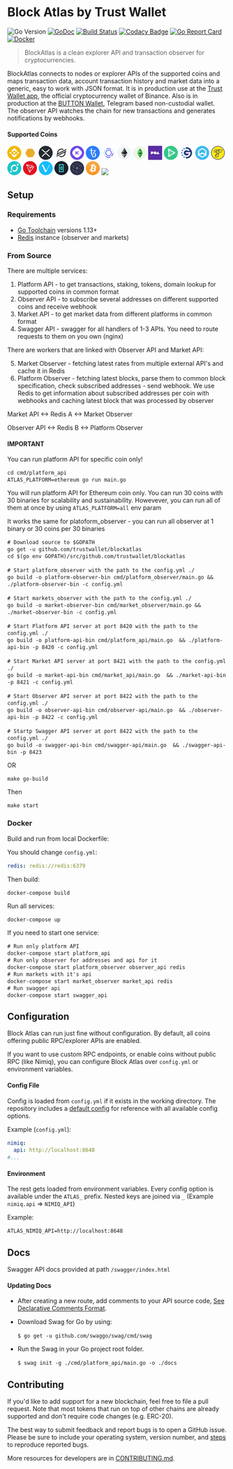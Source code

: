 # Block Atlas by Trust Wallet

![Go Version](https://img.shields.io/github/go-mod/go-version/TrustWallet/blockatlas)
[![GoDoc](https://godoc.org/github.com/TrustWallet/blockatlas?status.svg)](https://godoc.org/github.com/TrustWallet/blockatlas) 
[![Build Status](https://dev.azure.com/TrustWallet/Trust%20BlockAtlas/_apis/build/status/TrustWallet.blockatlas?branchName=master)](https://dev.azure.com/TrustWallet/Trust%20BlockAtlas/_build/latest?definitionId=27&branchName=master)
[![Codacy Badge](https://api.codacy.com/project/badge/Grade/43834b0c94ad4f6088629aa3e3bb5e94)](https://www.codacy.com/app/TrustWallet/blockatlas?utm_source=github.com&amp;utm_medium=referral&amp;utm_content=TrustWallet/blockatlas&amp;utm_campaign=Badge_Grade)
[![Go Report Card](https://goreportcard.com/badge/trustwallet/blockatlas)](https://goreportcard.com/report/TrustWallet/blockatlas)
[![Docker](https://img.shields.io/docker/cloud/build/trustwallet/blockatlas.svg)](https://hub.docker.com/r/trustwallet/blockatlas)

> BlockAtlas is a clean explorer API and transaction observer for cryptocurrencies.

BlockAtlas connects to nodes or explorer APIs of the supported coins and maps transaction data,
account transaction history and market data into a generic, easy to work with JSON format.
It is in production use at the [Trust Wallet app](https://trustwallet.com/), 
the official cryptocurrency wallet of Binance. Also is in production at the [BUTTON Wallet](https://buttonwallet.com), Telegram based non-custodial wallet.
The observer API watches the chain for new transactions and generates notifications by webhooks.

#### Supported Coins

<a href="https://binance.com" target="_blank"><img src="https://raw.githubusercontent.com/TrustWallet/tokens/master/coins/714.png" width="32" /></a>
<a href="https://nimiq.com" target="_blank"><img src="https://raw.githubusercontent.com/TrustWallet/tokens/master/coins/242.png" width="32" /></a>
<a href="https://ripple.com" target="_blank"><img src="https://raw.githubusercontent.com/TrustWallet/tokens/master/coins/144.png" width="32" /></a>
<a href="https://stellar.org" target="_blank"><img src="https://raw.githubusercontent.com/TrustWallet/tokens/master/coins/148.png" width="32" /></a>
<a href="https://kin.org" target="_blank"><img src="https://raw.githubusercontent.com/TrustWallet/tokens/master/coins/2017.png" width="32" /></a>
<a href="https://tezos.com" target="_blank"><img src="https://raw.githubusercontent.com/TrustWallet/tokens/master/coins/1729.png" width="32" /></a>
<a href="https://aion.network" target="_blank"><img src="https://raw.githubusercontent.com/TrustWallet/tokens/master/coins/425.png" width="32" /></a>
<a href="https://ethereum.org" target="_blank"><img src="https://raw.githubusercontent.com/TrustWallet/tokens/master/coins/60.png" width="32" /></a>
<a href="https://ethereumclassic.github.io" target="_blank"><img src="https://raw.githubusercontent.com/TrustWallet/tokens/master/coins/61.png" width="32" /></a>
<a href="https://poa.network" target="_blank"><img src="https://raw.githubusercontent.com/TrustWallet/tokens/master/coins/178.png" width="32" /></a>
<a href="https://callisto.network" target="_blank"><img src="https://raw.githubusercontent.com/TrustWallet/tokens/master/coins/820.png" width="32" /></a>
<a href="https://gochain.io" target="_blank"><img src="https://raw.githubusercontent.com/TrustWallet/tokens/master/coins/6060.png" width="32" /></a>
<a href="https://wanchain.org" target="_blank"><img src="https://raw.githubusercontent.com/TrustWallet/tokens/master/coins/5718350.png" width="32" /></a>
<a href="https://thundercore.com" target="_blank"><img src="https://raw.githubusercontent.com/TrustWallet/tokens/master/coins/1001.png" width="32" /></a>
<a href="https://icon.foundation" target="_blank"><img src="https://raw.githubusercontent.com/TrustWallet/tokens/master/coins/74.png" width="32" /></a>
<a href="https://tron.network" target="_blank"><img src="https://raw.githubusercontent.com/TrustWallet/tokens/master/coins/195.png" width="32" /></a>
<a href="https://vechain.org/" target="_blank"><img src="https://raw.githubusercontent.com/TrustWallet/tokens/master/coins/818.png" width="32" /></a>
<a href="https://www.thetatoken.org/" target="_blank"><img src="https://raw.githubusercontent.com/TrustWallet/tokens/master/coins/500.png" width="32" /></a>
<a href="https://cosmos.network/" target="_blank"><img src="https://raw.githubusercontent.com/TrustWallet/tokens/master/coins/118.png" width="32" /></a>
<a href="https://bitcoin.org/" target="_blank"><img src="https://raw.githubusercontent.com/TrustWallet/tokens/master/coins/0.png" width="32" /></a>
<a href="https://harmony.one/" target="_blank"><img src="https://raw.githubusercontent.com/trustwallet/assets/master/blockchains/harmony/info/logo.png" width="32" /></a>

## Setup

### Requirements

 * [Go Toolchain](https://golang.org/doc/install) versions 1.13+
 * [Redis](https://redis.io/topics/quickstart) instance (observer and markets)

### From Source

There are multiple services:

1. Platform API - to get transactions, staking, tokens, domain lookup for supported coins in common format
2. Observer API - to subscribe several addresses on different supported coins and receive webhook
3. Market API - to get market data from different platforms in common format
4. Swagger API - swagger for all handlers of 1-3 APIs. You need to route requests to them on you own (nginx)

There are workers that are linked with Observer API and Market API:

5. Market Observer - fetching latest rates from multiple external API's and cache it in Redis
6. Platform Observer - fetching latest blocks, parse them to common block specification, check subscribed addresses - send webhook. We use Redis to get information about subscribed addresses per coin with webhooks and caching latest block that was processed by observer
 
Market API <-> Redis A <-> Market Observer

Observer API <-> Redis B <-> Platform Observer

#### IMPORTANT

You can run platform API for specific coin only!
```shell
cd cmd/platform_api
ATLAS_PLATFORM=ethereum go run main.go
```
You will run platform API for Ethereum coin only. You can run 30 coins with 30 binaries for scalability and sustainability. Howevever, you can run all of them at once by using ```ATLAS_PLATFORM=all``` env param

It works the same for platoform_observer - you can run all observer at 1 binary or 30 coins per 30 binaries

```shell
# Download source to $GOPATH
go get -u github.com/trustwallet/blockatlas
cd $(go env GOPATH)/src/github.com/trustwallet/blockatlas

# Start platform_observer with the path to the config.yml ./ 
go build -o platform-observer-bin cmd/platform_observer/main.go && ./platform-observer-bin -c config.yml

# Start markets_observer with the path to the config.yml ./ 
go build -o market-observer-bin cmd/market_observer/main.go && ./market-observer-bin -c config.yml

# Start Platform API server at port 8420 with the path to the config.yml ./ 
go build -o platform-api-bin cmd/platform_api/main.go  && ./platform-api-bin -p 8420 -c config.yml

# Start Market API server at port 8421 with the path to the config.yml ./ 
go build -o market-api-bin cmd/market_api/main.go  && ./market-api-bin -p 8421 -c config.yml

# Start Observer API server at port 8422 with the path to the config.yml ./ 
go build -o observer-api-bin cmd/observer-api/main.go  && ./observer-api-bin -p 8422 -c config.yml

# Startp Swagger API server at port 8422 with the path to the config.yml ./ 
go build -o swagger-api-bin cmd/swagger-api/main.go  && ./swagger-api-bin -p 8423
```

OR 

```shell
make go-build
```
Then
```shell
make start
```

### Docker

Build and run from local Dockerfile:

You should change `config.yml`:
```yaml
redis: redis://redis:6379
```
Then build:
```shell
docker-compose build
```

Run all services:
```shell
docker-compose up
```

If you need to start one service:
```shell
# Run only platform API 
docker-compose start platform_api
# Run only observer for addresses and api for it
docker-compose start platform_observer observer_api redis
# Run markets with it's api
docker-compose start market_observer market_api redis
# Run swagger api
docker-compose start swagger_api
```

## Configuration

Block Atlas can run just fine without configuration.
By default, all coins offering public RPC/explorer APIs are enabled.

If you want to use custom RPC endpoints, or enable coins without public RPC (like Nimiq),
you can configure Block Atlas over `config.yml` or environment variables.

#### Config File

Config is loaded from `config.yml` if it exists in the working directory.
The repository includes a [default config](./config.yml) for reference with all available config options.

Example (`config.yml`):

```yaml
nimiq:
  api: http://localhost:8648
#...
```

#### Environment

The rest gets loaded from environment variables.
Every config option is available under the `ATLAS_` prefix.
Nested keys are joined via `_` (Example `nimiq.api` => `NIMIQ_API`)

Example:

```shell
ATLAS_NIMIQ_API=http://localhost:8648
```

## Docs

Swagger API docs provided at path `/swagger/index.html`

#### Updating Docs

- After creating a new route, add comments to your API source code, [See Declarative Comments Format](https://swaggo.github.io/swaggo.io/declarative_comments_format/).
- Download Swag for Go by using:

    `$ go get -u github.com/swaggo/swag/cmd/swag`

- Run the Swag in your Go project root folder.

    `$ swag init -g ./cmd/platform_api/main.go -o ./docs`

## Contributing

If you'd like to add support for a new blockchain, feel free to file a pull request.
Note that most tokens that run on top of other chains are already supported and
don't require code changes (e.g. ERC-20).

The best way to submit feedback and report bugs is to open a GitHub issue.
Please be sure to include your operating system, version number, and
[steps](https://gist.github.com/nrollr/eb24336b8fb8e7ba5630) to reproduce reported bugs.

More resources for developers are in [CONTRIBUTING.md](CONTRIBUTING.md).
